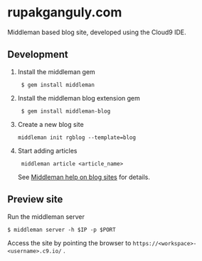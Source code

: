 rupakganguly.com
================

Middleman based blog site, developed using the Cloud9 IDE.

## Development

1. Install the middleman gem

    ``` $ gem install middleman```

2. Install the middleman blog extension gem

    ``` $ gem install middleman-blog```

3. Create a new blog site

    ``` middleman init rgblog --template=blog ```

4. Start adding articles

    ``` middleman article <article_name>```
    
    See [Middleman help on blog sites](https://middlemanapp.com/basics/blogging/) for details.

## Preview site

Run the middleman server

``` $ middleman server -h $IP -p $PORT ```

Access the site by pointing the browser to ```https://<workspace>-<username>.c9.io/``` .